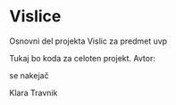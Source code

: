 # Vislice
Osnovni del projekta Vislic za predmet uvp

Tukaj bo koda za celoten projekt.
Avtor:

se nakejač

Klara Travnik
